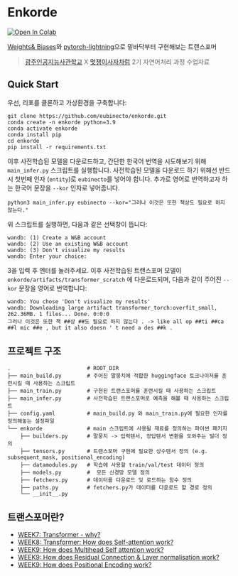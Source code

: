 # Enkorde
[![Open In Colab](https://colab.research.google.com/assets/colab-badge.svg)](https://colab.research.google.com/drive/181hTrhfbmyub7UaMJmBY_fbFfLBCBi58?usp=sharing)

[Weights& Biases](https://wandb.ai/eubinecto/enkorde/artifacts/dataset/seoul2jeju/07c261d01dff37c66a8c)와
[pytorch-lightning](https://www.pytorchlightning.ai)으로 밑바닥부터 구현해보는 트랜스포머 
> [광주인공지능사관학교](https://aischool.likelion.net) X [멋쟁이사자차럼](https://www.likelion.net) 2기 자연어처리 과정 수업자료
## Quick Start
우선, 리포를 클론하고 가상환경을 구축합니다:
```shell
git clone https://github.com/eubinecto/enkorde.git
conda create -n enkorde python=3.9 
conda activate enkorde
conda install pip
cd enkorde
pip install -r requirements.txt
```

이후 사전학습된 모델을 다운로드하고, 간단한 한국어 번역을 시도해보기 위해 `main_infer.py` 스크립트를 실행합니다. 
사전학습된 모델을 다운로드 하기 위해선 반드시 첫번째 인자 (`entity`)로 `eubinecto`를 넣어야 합니다.
추가로 영어로 번역하고자 하는 한국어 문장을 `--kor` 인자로 넣어줍니다. 
```shell
python3 main_infer.py eubinecto --kor="그러나 이것은 또한 책상도 필요로 하지 않는다."
```

위 스크립트를 실행하면, 다음과 같은 선택창이 뜹니다:
```text
wandb: (1) Create a W&B account
wandb: (2) Use an existing W&B account
wandb: (3) Don't visualize my results
wandb: Enter your choice: 
```

3을 입력 후 엔터를 눌러주세요. 이후 사전학습된 트랜스포머 모델이 `enkorde/artifacts/transformer_scratch` 에 다운로드되며, 다음과 같이 주어진
`--kor` 문장을 영어로 번역합니다:
```text
wandb: You chose 'Don't visualize my results'
wandb: Downloading large artifact transformer_torch:overfit_small, 262.36MB. 1 files... Done. 0:0:0
그러나 이것은 또한 책 ##상 ##도 필요로 하지 않는다 . -> like all op ##ti ##ca ##l mic ##e , but it also doesn ' t need a des ##k .
```

## 프로젝트 구조 
```
.                        # ROOT_DIR 
├── main_build.py        # 주어진 말뭉치에 적합한 huggingface 토크나이저를 훈련시킬 때 사용하는 스크립트
├── main_train.py        # 구현된 트랜스포머를 훈련시킬 때 사용하는 스크립트
├── main_infer.py        # 사전학습된 트랜스포머로 예측을 해볼 때 사용하는 스크립트
├── config.yaml          # main_build.py 와 main_train.py에 필요한 인자를 정의해놓는 설정파일
└── enkorde              # main 스크립트에 사용될 재료를 정의하는 파이썬 패키지
    ├── builders.py      # 말뭉치 -> 입력텐서, 정답텐서 변환을 도와주는 빌더 정의
    ├── tensors.py       # 트랜스포머 구현에 필요한 상수텐서 정의 (e.g. subsequent_mask, positional_encoding)
    ├── datamodules.py   # 학습에 사용할 train/val/test 데이터 정의
    ├── models.py        #  모든 신경망 모델 정의
    ├── fetchers.py      # 데이터를 다운로드 및 로드하는 함수 정의
    ├── paths.py         # fetchers.py가 데이터를 다운로드 할 경로 정의
    └── __init__.py          
```

## 트랜스포머란?
- [WEEK7: Transformer - why?](https://www.notion.so/WEEK7-Transformer-why-8e3712fb674a4ba2a85bf6da9cd36af0)
- [WEEK8: Transformer: How does Self-attention work?](https://www.notion.so/WEEK8-Transformer-How-does-Self-attention-work-e02fc6b942f64b2ba82ce7e35afc817d)
- [WEEK9: How does Multihead Self attention work?](https://www.notion.so/WEEK9-How-does-Multihead-Self-attention-work-cddce1ae09eb4b0fb067a2474cbf8515)
- [WEEK9: How does Residual Connection & Layer normalisation work?](https://www.notion.so/WEEK9-How-does-Residual-Connection-Layer-normalisation-work-b4a41db45a014378bc1c4a0f6da3757e)
- [WEEK9: How does Positional Encoding  work?](https://www.notion.so/WEEK9-How-does-Positional-Encoding-work-0d0e5b9d17464af08f39b4977c073beb)

